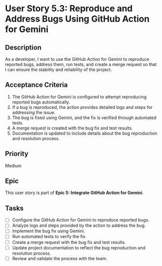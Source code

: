 # User Story 5.3: Reproduce and Address Bugs Using GitHub Action for Gemini

## Description
As a developer, I want to use the GitHub Action for Gemini to reproduce reported bugs, address them, run tests, and create a merge request so that I can ensure the stability and reliability of the project.

## Acceptance Criteria
1. The GitHub Action for Gemini is configured to attempt reproducing reported bugs automatically.
2. If a bug is reproduced, the action provides detailed logs and steps for addressing the issue.
3. The bug is fixed using Gemini, and the fix is verified through automated tests.
4. A merge request is created with the bug fix and test results.
5. Documentation is updated to include details about the bug reproduction and resolution process.

## Priority
Medium

## Epic
This user story is part of **Epic 5: Integrate GitHub Action for Gemini**.

## Tasks
- [ ] Configure the GitHub Action for Gemini to reproduce reported bugs.
- [ ] Analyze logs and steps provided by the action to address the bug.
- [ ] Implement the bug fix using Gemini.
- [ ] Run automated tests to verify the fix.
- [ ] Create a merge request with the bug fix and test results.
- [ ] Update project documentation to reflect the bug reproduction and resolution process.
- [ ] Review and validate the process with the team.